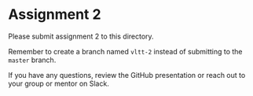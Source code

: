 # Assignment 2

Please submit assignment 2 to this directory.

Remember to create a branch named `vltt-2` 
instead of submitting to the `master` branch.

If you have any questions, review the GitHub presentation or reach
out to your group or mentor on Slack.
